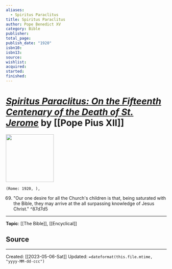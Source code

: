 ```yaml
---
aliases:
  - Spiritus Paraclitus
title: Spiritus Paraclitus
author: Pope Benedict XV
category: Bible
publisher: 
total_page: 
publish_date: "1920"
isbn10: 
isbn13: 
source: 
wishlist: 
acquired: 
started: 
finished:
---
```

# *[Spiritus Paraclitus: On the Fifteenth Centenary of the Death of St. Jerome](https://www.vatican.va/content/benedict-xv/en/encyclicals/documents/hf_ben-xv_enc_15091920_spiritus-paraclitus.html)* by [[Pope Pius XII]]

<img src="" width=150>

`(Rome: 1920, ), `

69. "Our one desire for all the Church's children is that, being saturated with the Bible, they may arrive at the all surpassing knowledge of Jesus Christ." ^87d7d5

--- 
**Topic**: [[The Bible]], [[Encyclical]]

**Source**
- 

---
Created: [[2023-05-06-Sat]]
Updated: `=dateformat(this.file.mtime, "yyyy-MM-dd-ccc")`